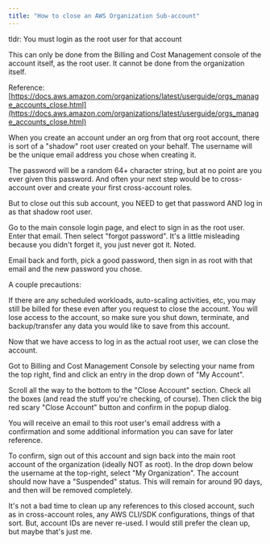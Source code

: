 ```yaml
---
title: "How to close an AWS Organization Sub-account"
---
```


tldr: You must login as the root user for that account

This can only be done from the Billing and Cost Management console of the account itself, as the root user. It cannot be done from the organization itself.

Reference: [https://docs.aws.amazon.com/organizations/latest/userguide/orgs_manage_accounts_close.html](https://docs.aws.amazon.com/organizations/latest/userguide/orgs_manage_accounts_close.html)

When you create an account under an org from that org root account, there is sort of a "shadow" root user created on your behalf. The username will be the unique email address you chose when creating it.

The password will be a random 64+ character string, but at no point are you ever given this password. And often your next step would be to cross-account over and create your first cross-account roles.

But to close out this sub account, you NEED to get that password AND log in as that shadow root user.

Go to the main console login page, and elect to sign in as the root user. Enter that email. Then select "forgot password". It's a little misleading because you didn't forget it, you just never got it. Noted.

Email back and forth, pick a good password, then sign in as root with that email and the new password you chose.

A couple precautions:

If there are any scheduled workloads, auto-scaling activities, etc, you may still be billed for these even after you request to close the account. You will lose access to the account, so make sure you shut down, terminate, and backup/transfer any data you would like to save from this account.

Now that we have access to log in as the actual root user, we can close the account.

Got to Billing and Cost Management Console by selecting your name from the top right, find and click an entry in the drop down of "My Account".

Scroll all the way to the bottom to the "Close Account" section. Check all the boxes (and read the stuff you're checking, of course). Then click the big red scary "Close Account" button and confirm in the popup dialog.

You will receive an email to this root user's email address with a confirmation and some additional information you can save for later reference.

To confirm, sign out of this account and sign back into the main root account of the organization (ideally NOT as root). In the drop down below the username at the top-right, select "My Organization". The account should now have a "Suspended" status. This will remain for around 90 days, and then will be removed completely.

It's not a bad time to clean up any references to this closed account, such as in cross-account roles, any AWS CLI/SDK configurations, things of that sort. But, account IDs are never re-used. I would still prefer the clean up, but maybe that's just me.
